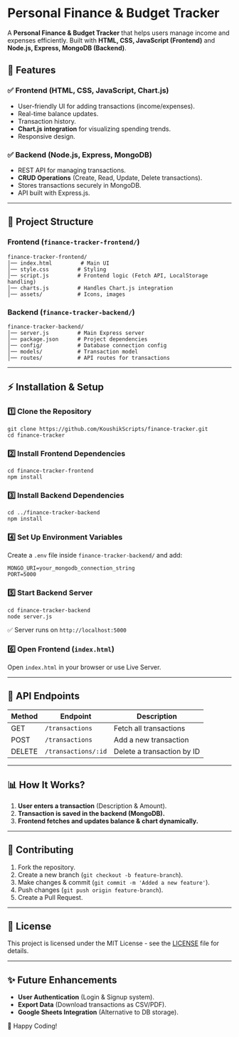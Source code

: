 # Personal Finance & Budget Tracker

A **Personal Finance & Budget Tracker** that helps users manage income and expenses efficiently. Built with **HTML, CSS, JavaScript (Frontend)** and **Node.js, Express, MongoDB (Backend)**.

## 🚀 Features

### ✅ **Frontend (HTML, CSS, JavaScript, Chart.js)**
- User-friendly UI for adding transactions (income/expenses).
- Real-time balance updates.
- Transaction history.
- **Chart.js integration** for visualizing spending trends.
- Responsive design.

### ✅ **Backend (Node.js, Express, MongoDB)**
- REST API for managing transactions.
- **CRUD Operations** (Create, Read, Update, Delete transactions).
- Stores transactions securely in MongoDB.
- API built with Express.js.

---

## 📂 **Project Structure**

### Frontend (`finance-tracker-frontend/`)
```
finance-tracker-frontend/
│── index.html         # Main UI
│── style.css         # Styling
│── script.js         # Frontend logic (Fetch API, LocalStorage handling)
│── charts.js         # Handles Chart.js integration
│── assets/           # Icons, images
```

### Backend (`finance-tracker-backend/`)
```
finance-tracker-backend/
│── server.js         # Main Express server
│── package.json      # Project dependencies
│── config/           # Database connection config
│── models/           # Transaction model
│── routes/           # API routes for transactions
```

---

## ⚡ **Installation & Setup**

### **1️⃣ Clone the Repository**
```
git clone https://github.com/KoushikScripts/finance-tracker.git
cd finance-tracker
```

### **2️⃣ Install Frontend Dependencies**
```
cd finance-tracker-frontend
npm install
```

### **3️⃣ Install Backend Dependencies**
```
cd ../finance-tracker-backend
npm install
```

### **4️⃣ Set Up Environment Variables**
Create a `.env` file inside `finance-tracker-backend/` and add:
```env
MONGO_URI=your_mongodb_connection_string
PORT=5000
```

### **5️⃣ Start Backend Server**
```
cd finance-tracker-backend
node server.js
```
✅ Server runs on `http://localhost:5000`

### **6️⃣ Open Frontend (`index.html`)**
Open `index.html` in your browser or use Live Server.

---

## 📡 **API Endpoints**
| Method | Endpoint          | Description                |
|--------|------------------|----------------------------|
| GET    | `/transactions`  | Fetch all transactions     |
| POST   | `/transactions`  | Add a new transaction      |
| DELETE | `/transactions/:id` | Delete a transaction by ID |

---

## 📊 **How It Works?**
1. **User enters a transaction** (Description & Amount).
2. **Transaction is saved in the backend (MongoDB).**
3. **Frontend fetches and updates balance & chart dynamically.**

---

## 🤝 **Contributing**
1. Fork the repository.
2. Create a new branch (`git checkout -b feature-branch`).
3. Make changes & commit (`git commit -m 'Added a new feature'`).
4. Push changes (`git push origin feature-branch`).
5. Create a Pull Request.

---

## 📜 License
This project is licensed under the MIT License - see the [LICENSE](LICENSE) file for details.

---

## ✨ **Future Enhancements**
- **User Authentication** (Login & Signup system).
- **Export Data** (Download transactions as CSV/PDF).
- **Google Sheets Integration** (Alternative to DB storage).

🚀 Happy Coding!

